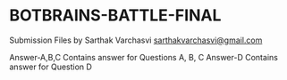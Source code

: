 # BOTBRAINS-BATTLE-FINAL
Submission Files by Sarthak Varchasvi
sarthakvarchasvi@gmail.com

Answer-A,B,C Contains answer for Questions A, B, C
Answer-D Contains answer for Question D
